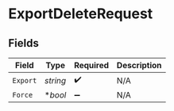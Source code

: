 # ExportDeleteRequest


## Fields

| Field              | Type               | Required           | Description        |
| ------------------ | ------------------ | ------------------ | ------------------ |
| `Export`           | *string*           | :heavy_check_mark: | N/A                |
| `Force`            | **bool*            | :heavy_minus_sign: | N/A                |